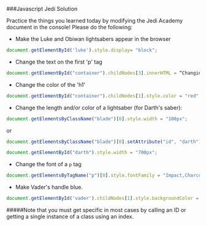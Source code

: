 ###Javascript Jedi Solution

Practice the things you learned today by modifying the Jedi Academy document in the console! Please do the following:

- Make the Luke and Obiwan lightsabers appear in the browser

```javascript 
document.getElementById('luke').style.display= "block";
```

- Change the text on the first 'p' tag

```javascript 
document.getElementById("container").childNodes[3].innerHTML = “Changing text";
```

- Change the color of the 'h1' 

```javascript 
document.getElementById("container").childNodes[1].style.color = "red";
```

- Change the length and/or color of a lightsaber (for Darth's saber):

```javascript 
document.getElementsByClassName("blade")[0].style.width = "100px";
```

or 

```javascript
document.getElementsByClassName("blade")[0].setAttribute("id", "darth");

document.getElementById("darth").style.width = "700px";
```

- Change the font of a `p` tag

```javascript 
document.getElementsByTagName("p")[0].style.fontFamily = "Impact,Charcoal,sans-serif";
```

- Make Vader's handle blue.

```javascript 
document.getElementById('vader').childNodes[1].style.backgroundColor = "blue"
```

#####Note that you must get specific in most cases by calling an ID or getting a single instance of a class using an index.
